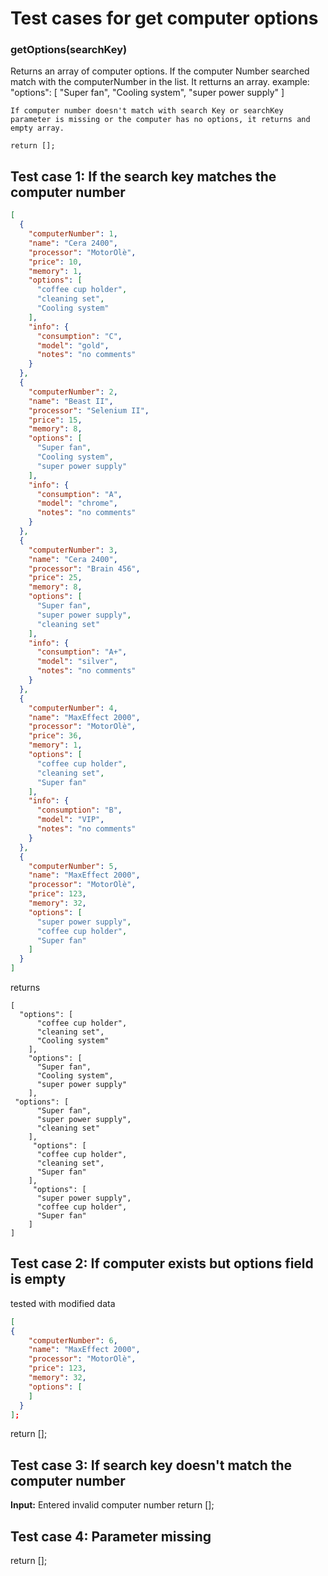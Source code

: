 # Test cases for get computer options

### **getOptions(searchKey)**
Returns an array of computer options. If the computer Number searched match with the computerNumber in the list. It retturns an array.
example:
"options": [
      "Super fan",
      "Cooling system",
      "super power supply"
    ]


    If computer number doesn't match with search Key or searchKey parameter is missing or the computer has no options, it returns and empty array.

    return [];
  

## Test case 1: If the search key matches the computer number
```json
[
  {
    "computerNumber": 1,
    "name": "Cera 2400",
    "processor": "MotorOlè",
    "price": 10,
    "memory": 1,
    "options": [
      "coffee cup holder",
      "cleaning set",
      "Cooling system"
    ],
    "info": {
      "consumption": "C",
      "model": "gold",
      "notes": "no comments"
    }
  },
  {
    "computerNumber": 2,
    "name": "Beast II",
    "processor": "Selenium II",
    "price": 15,
    "memory": 8,
    "options": [
      "Super fan",
      "Cooling system",
      "super power supply"
    ],
    "info": {
      "consumption": "A",
      "model": "chrome",
      "notes": "no comments"
    }
  },
  {
    "computerNumber": 3,
    "name": "Cera 2400",
    "processor": "Brain 456",
    "price": 25,
    "memory": 8,
    "options": [
      "Super fan",
      "super power supply",
      "cleaning set"
    ],
    "info": {
      "consumption": "A+",
      "model": "silver",
      "notes": "no comments"
    }
  },
  {
    "computerNumber": 4,
    "name": "MaxEffect 2000",
    "processor": "MotorOlè",
    "price": 36,
    "memory": 1,
    "options": [
      "coffee cup holder",
      "cleaning set",
      "Super fan"
    ],
    "info": {
      "consumption": "B",
      "model": "VIP",
      "notes": "no comments"
    }
  },
  {
    "computerNumber": 5,
    "name": "MaxEffect 2000",
    "processor": "MotorOlè",
    "price": 123,
    "memory": 32,
    "options": [
      "super power supply",
      "coffee cup holder",
      "Super fan"
    ]
  }
]
```
returns
```
[
  "options": [
      "coffee cup holder",
      "cleaning set",
      "Cooling system"
    ],
    "options": [
      "Super fan",
      "Cooling system",
      "super power supply"
    ],
 "options": [
      "Super fan",
      "super power supply",
      "cleaning set"
    ],
     "options": [
      "coffee cup holder",
      "cleaning set",
      "Super fan"
    ],
     "options": [
      "super power supply",
      "coffee cup holder",
      "Super fan"
    ]
]

```

## Test case 2: If computer exists but options field is empty
 tested with modified data
```json
[
{
    "computerNumber": 6,
    "name": "MaxEffect 2000",
    "processor": "MotorOlè",
    "price": 123,
    "memory": 32,
    "options": [
    ]
  }
];
```
return [];

## Test case 3: If search key doesn't match the computer number
**Input:** Entered invalid computer number
return [];

## Test case 4: Parameter missing
return [];
